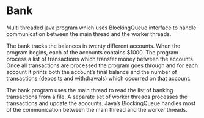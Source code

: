 # Bank
Multi threaded java program which uses BlockingQueue interface to handle communication between the main thread and the worker threads. 

The bank tracks the balances in twenty different accounts. When the program begins, each of the accounts contains $1000. The program process a list of transactions which transfer money between the accounts. Once all transactions are processed the program goes through and for each account it prints both the account’s final balance and the number of transactions (deposits and withdrawals) which occurred on that account.

The bank program uses the main thread to read the list of banking transactions from a file. A separate set of worker threads processes the transactions and update the accounts. Java’s BlockingQueue handles most of the communication between the main thread and the worker threads.
